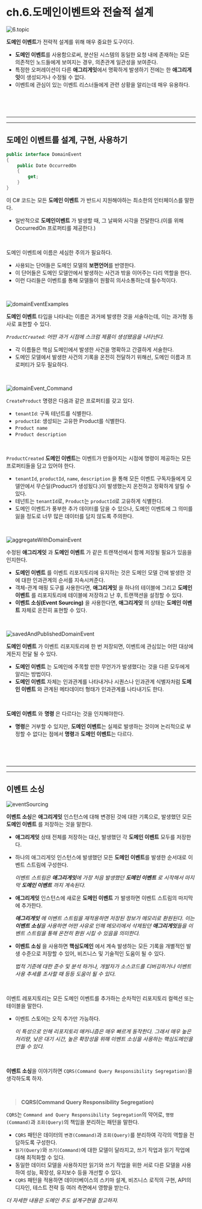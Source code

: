 # **ch.6.도메인이벤트와 전술적 설계**

![6.topic](/img/6.topic.png)

**도메인 이벤트**가 전략적 설계를 위해 매우 중요한 도구이다.

- **도메인 이벤트**를 사용함으로써, 분산된 시스템의 동일한 요청 내에 존재하는 모든 의존적인 노드들에게 보여지는 경우, 의존관계 일관성을 보여준다.
- 특정한 오퍼레이션이 다른 **애그리게잇**에서 명확하게 발생하기 전에는 한 **애그리게잇**이 생성되거나 수정될 수 없다.
- 이벤트에 관심이 있는 이벤트 리스너들에게 관련 상황을 알리는데 매우 유용하다.

<br>

<br><hr><hr>

## **도메인 이벤트를 설계, 구현, 사용하기**

```C#
public interface DomainEvent
{
    public Date OccurredOn
    {
        get;
    }
}
```

이 C# 코드는 모든 **도메인 이벤트** 가 반드시 지원해야하는 최소한의 인터페이스를 말한다.

- 일반적으로 **도메인이벤트** 가 발생할 때, 그 날짜와 시각을 전달한다.(이를 위해 OccurredOn 프로퍼티를 제공한다.)

<br>

도메인 이벤트에 이름은 세심한 주의가 필요하다.

- 사용되는 단어들은 도메인 모델의 **보편언어**를 반영한다.
- 이 단어들은 도메인 모델안에서 발생하는 사건과 밖을 이어주는 다리 역할을 한다.
- 이런 다리들은 이벤트를 통해 모델들이 원활히 의사소통하는데 필수적이다.

<br>

![domainEventExamples](/img/domainEventExamples.png)

**도메인 이벤트** 타입을 나타내는 이름은 과거에 발생한 것을 서술하는데, 이는 과거형 동사로 표현할 수 있다.

*`ProductCreated`: 어떤 과거 시점에 스크럼 제품이 생성됐음을 나타낸다.*

- 각 이름들은 핵심 도메인에서 발생한 사건을 명확하고 간결하게 서술한다.
- 도메인 모델에서 발생한 사건의 기록을 온전히 전달하기 위해선, 도메인 이름과 프로퍼티가 모두 필요하다.

<br>

![domainEvent_Command](/img/domainEvent_Command.png)

`CreateProduct` 명령은 다음과 같은 프로퍼티를 갖고 있다.

- `tenantId`: 구독 테넌트를 식별한다.
- `productId`: 생성되는 고유한 Product를 식별한다.
- `Product name`
- `Product description`

<br>

`ProductCreated` **도메인 이벤트**는 이벤트가 만들어지는 시점에 명령이 제공하는 모든 프로퍼티들을 담고 있어야 한다.

- `tenantId`, `productId`, `name`, `description` 을 통해 모든 이벤트 구독자들에게 모델안에서 무슨일(Product가 생성됬다.)이 발생했는지 온전하고 정확하게 알릴 수 있다.
- 테넌트는 `tenantId`로, `Product`는 `productId`로 고유하게 식별한다.
- 도메인 이벤트가 풍부한 추가 데이터를 담을 수 있으나, 도메인 이벤트에 그 의미를 잃을 정도로 너무 많은 데이터를 담지 않도록 주의한다.

<br>

![aggregateWithDomainEvent](/img/aggregateWithDomainEvent.png)

수정된 **애그리게잇** 과 **도메인 이벤트** 가 같은 트랜잭션에서 함께 저장될 필요가 있음을 인지한다.

- **도메인 이벤트** 를 이벤트 리포지토리에 유지하는 것은 도메인 모델 간에 발생한 것에 대한 인과관계의 순서를 지속시켜준다.
- 객체-관계 매핑 도구를 사용한다면, **애그리게잇** 을 하나의 테이블에 그리고 **도메인 이벤트** 를 리포지토리에 테이블에 저장하고 난 후, 트랜잭션을 설정할 수 있다.
- **이벤트 소싱(Event Sourcing)** 을 사용한다면, **애그리게잇** 의 상태는 **도메인 이벤트** 자체로 온전히 표현할 수 있다.

<br>

![savedAndPublishedDomainEvent](/img/savedAndPublishedDomainEvent.png)

**도메인 이벤트** 가 이벤트 리포지토리에 한 번 저장되면, 이벤트에 관심있는 어떤 대상에게든지 전달 될 수 있다.

- **도메인 이벤트** 는 도메인에 주목할 만한 무언가가 발생했다는 것을 다른 모두에게 알리는 방법이다.
- **도메인 이벤트** 자체는 인과관계를 나타내거나 시퀀스나 인과관계 식별자처럼 **도메인 이벤트** 와 관계된 메타데이터 형태가 인과관계를 나타내기도 한다.

<br>

**도메인 이벤트** 와 **명령** 은 다르다는 것을 인지해야한다.

- **명령**은 거부할 수 있지만, **도메인 이벤트**는 실제로 발생하는 것이며 논리적으로 부정할 수 없다는 점에서 **명령**과 **도메인 이벤트**는 다르다.

<br>

<br><hr><hr>

## **이벤트 소싱**

![eventSourcing](/img/eventSourcing.png)

**이벤트 소싱**은 **애그리게잇** 인스턴스에 대해 변경된 것에 대한 기록으로, 발생했던 모든 **도메인 이벤트** 를 저장하는 것을 말한다.

- **애그리게잇** 상태 전체를 저장하는 대신, 발생했던 각 **도메인 이벤트** 모두를 저장한다.
- 하나의 애그리게잇 인스턴스에 발생했던 모든 **도메인 이벤트**를 발생한 순서대로 이벤트 스트림에 구성한다.

    *이벤트 스트림은 **애그리게잇**에 가장 처음 발생했던 **도메인 이벤트** 로 시작해서 마지막 **도메인 이벤트** 까지 계속된다.*

- **애그리게잇** 인스턴스에 새로운 **도메인 이벤트** 가 발생하면 이벤트 스트림의 마지막에 추가한다.

    ***애그리게잇** 에 이벤트 스트림을 재적용하면 저장된 정보가 메모리로 환원된다. 이는 **이벤트 소싱**을 사용하면 어떤 사유로 인해 메모리에서 삭제됬던 **애그리게잇**들을 이벤트 스트림을 통해 온전히 환원 시킬 수 있음을 의미한다.*

- **이벤트 소싱** 을 사용하면 **핵심도메인** 에서 계속 발생하는 모든 기록을 개별적인 발생 수준으로 저장할 수 있어, 비즈니스 및 기술적인 도움이 될 수 있다.

    *법적 기준에 대한 준수 및 분석 하거나, 개발자가 소스코드를 디버깅하거나 이벤트 사용 추세를 조사할 때 등등 도움이 될 수 있다.*

<br>

이벤트 레포지토리는 모든 도메인 이벤트를 추가하는 순차적인 리포지토리 컬렉션 또는 테이블을 말한다.

- 이벤트 스토어는 오직 추가만 가능하다.

    *이 특성으로 인해 리포지토리 매커니즘은 매우 빠르게 동작한다. 그래서 매우 높은 처리량, 낮은 대기 시간, 높은 확장성을 위해 이벤트 소싱을 사용하는 핵심도메인을 만들 수 있다.*

<br>

**이벤트 소싱**을 이야기하면 `CQRS(Command Query Responsibility Segregation)`을 생각하도록 하자.

<br>

> **CQRS(Command Query Responsibility Segregation)**

`CQRS`는 `Command and Query Responsibility Segregation`의 약어로, `명령(Command)`과 `조회(Query)`의 책임을 분리하는 패턴을 말한다.

- `CQRS` 패턴은 데이터의 `변경(Command)`과 `조회(Query)`를 분리하여 각각의 역할을 전담하도록 구성한다.
- `읽기(Query)`와 `쓰기(Command)`에 대한 모델이 달라지고, 쓰기 작업과 읽기 작업에 대해 최적화할 수 있다.
- 동일한 데이터 모델을 사용하지만 읽기와 쓰기 작업을 위한 서로 다른 모델을 사용하여 성능, 확장성, 유지보수 등을 개선할 수 있다.
- `CQRS` 패턴을 적용하면 데이터베이스의 스키마 설계, 비즈니스 로직의 구현, API의 디자인, 테스트 전략 등 여러 측면에서 영향을 받는다.

*더 자세한 내용은 도메인 주도 설계구현을 참고하자.*
